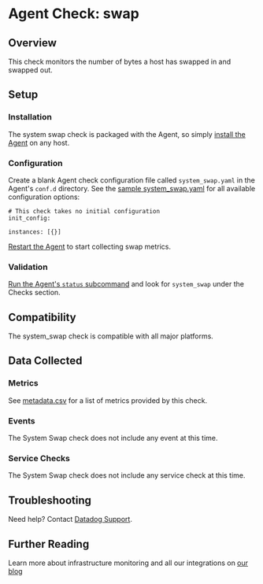 # Agent Check: swap

## Overview

This check monitors the number of bytes a host has swapped in and swapped out.

## Setup
### Installation

The system swap check is packaged with the Agent, so simply [install the Agent](https://app.datadoghq.com/account/settings#agent) on any host.

### Configuration

Create a blank Agent check configuration file called `system_swap.yaml` in the Agent's `conf.d` directory. See the [sample system_swap.yaml](https://github.com/DataDog/integrations-core/blob/master/system_swap/conf.yaml.example) for all available configuration options:

```
# This check takes no initial configuration
init_config:

instances: [{}]
```

[Restart the Agent](https://docs.datadoghq.com/agent/faq/agent-commands/#start-stop-restart-the-agent) to start collecting swap metrics.

### Validation

[Run the Agent's `status` subcommand](https://docs.datadoghq.com/agent/faq/agent-commands/#agent-status-and-information) and look for `system_swap` under the Checks section.

## Compatibility

The system_swap check is compatible with all major platforms.

## Data Collected
### Metrics

See [metadata.csv](https://github.com/DataDog/integrations-core/blob/master/system_swap/metadata.csv) for a list of metrics provided by this check.

### Events
The System Swap check does not include any event at this time.

### Service Checks
The System Swap check does not include any service check at this time.

## Troubleshooting
Need help? Contact [Datadog Support](http://docs.datadoghq.com/help/).

## Further Reading
Learn more about infrastructure monitoring and all our integrations on [our blog](https://www.datadoghq.com/blog/)
